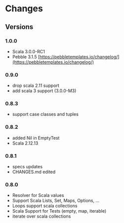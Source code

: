 # Changes #


## Versions

### 1.0.0
* Scala 3.0.0-RC1
* Pebble 3.1.5 [https://pebbletemplates.io/changelog/](https://pebbletemplates.io/changelog/)

### 0.9.0
* drop scala 2.11 support
* add scala 3 support (3.0.0-M3)

### 0.8.3
* support case classes and tuples

### 0.8.2
* added Nil in EmptyTest
* Scala 2.12.13

### 0.8.1
* specs updates
* CHANGES.md edited

### 0.8.0
* Resolver for Scala values
* Support Scala Lists, Set, Maps, Options, ...
* Loops support scala collections
* Scala Support for Tests (empty, map, iterable)
* iterate over scala collections
